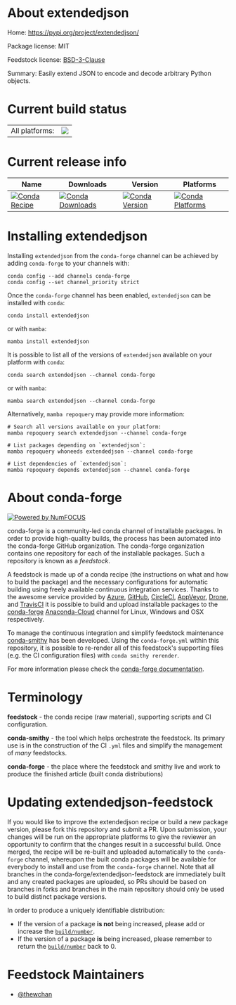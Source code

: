 About extendedjson
==================

Home: https://pypi.org/project/extendedjson/

Package license: MIT

Feedstock license: [BSD-3-Clause](https://github.com/conda-forge/extendedjson-feedstock/blob/main/LICENSE.txt)

Summary: Easily extend JSON to encode and decode arbitrary Python objects.

Current build status
====================


<table><tr><td>All platforms:</td>
    <td>
      <a href="https://dev.azure.com/conda-forge/feedstock-builds/_build/latest?definitionId=16843&branchName=main">
        <img src="https://dev.azure.com/conda-forge/feedstock-builds/_apis/build/status/extendedjson-feedstock?branchName=main">
      </a>
    </td>
  </tr>
</table>

Current release info
====================

| Name | Downloads | Version | Platforms |
| --- | --- | --- | --- |
| [![Conda Recipe](https://img.shields.io/badge/recipe-extendedjson-green.svg)](https://anaconda.org/conda-forge/extendedjson) | [![Conda Downloads](https://img.shields.io/conda/dn/conda-forge/extendedjson.svg)](https://anaconda.org/conda-forge/extendedjson) | [![Conda Version](https://img.shields.io/conda/vn/conda-forge/extendedjson.svg)](https://anaconda.org/conda-forge/extendedjson) | [![Conda Platforms](https://img.shields.io/conda/pn/conda-forge/extendedjson.svg)](https://anaconda.org/conda-forge/extendedjson) |

Installing extendedjson
=======================

Installing `extendedjson` from the `conda-forge` channel can be achieved by adding `conda-forge` to your channels with:

```
conda config --add channels conda-forge
conda config --set channel_priority strict
```

Once the `conda-forge` channel has been enabled, `extendedjson` can be installed with `conda`:

```
conda install extendedjson
```

or with `mamba`:

```
mamba install extendedjson
```

It is possible to list all of the versions of `extendedjson` available on your platform with `conda`:

```
conda search extendedjson --channel conda-forge
```

or with `mamba`:

```
mamba search extendedjson --channel conda-forge
```

Alternatively, `mamba repoquery` may provide more information:

```
# Search all versions available on your platform:
mamba repoquery search extendedjson --channel conda-forge

# List packages depending on `extendedjson`:
mamba repoquery whoneeds extendedjson --channel conda-forge

# List dependencies of `extendedjson`:
mamba repoquery depends extendedjson --channel conda-forge
```


About conda-forge
=================

[![Powered by
NumFOCUS](https://img.shields.io/badge/powered%20by-NumFOCUS-orange.svg?style=flat&colorA=E1523D&colorB=007D8A)](https://numfocus.org)

conda-forge is a community-led conda channel of installable packages.
In order to provide high-quality builds, the process has been automated into the
conda-forge GitHub organization. The conda-forge organization contains one repository
for each of the installable packages. Such a repository is known as a *feedstock*.

A feedstock is made up of a conda recipe (the instructions on what and how to build
the package) and the necessary configurations for automatic building using freely
available continuous integration services. Thanks to the awesome service provided by
[Azure](https://azure.microsoft.com/en-us/services/devops/), [GitHub](https://github.com/),
[CircleCI](https://circleci.com/), [AppVeyor](https://www.appveyor.com/),
[Drone](https://cloud.drone.io/welcome), and [TravisCI](https://travis-ci.com/)
it is possible to build and upload installable packages to the
[conda-forge](https://anaconda.org/conda-forge) [Anaconda-Cloud](https://anaconda.org/)
channel for Linux, Windows and OSX respectively.

To manage the continuous integration and simplify feedstock maintenance
[conda-smithy](https://github.com/conda-forge/conda-smithy) has been developed.
Using the ``conda-forge.yml`` within this repository, it is possible to re-render all of
this feedstock's supporting files (e.g. the CI configuration files) with ``conda smithy rerender``.

For more information please check the [conda-forge documentation](https://conda-forge.org/docs/).

Terminology
===========

**feedstock** - the conda recipe (raw material), supporting scripts and CI configuration.

**conda-smithy** - the tool which helps orchestrate the feedstock.
                   Its primary use is in the construction of the CI ``.yml`` files
                   and simplify the management of *many* feedstocks.

**conda-forge** - the place where the feedstock and smithy live and work to
                  produce the finished article (built conda distributions)


Updating extendedjson-feedstock
===============================

If you would like to improve the extendedjson recipe or build a new
package version, please fork this repository and submit a PR. Upon submission,
your changes will be run on the appropriate platforms to give the reviewer an
opportunity to confirm that the changes result in a successful build. Once
merged, the recipe will be re-built and uploaded automatically to the
`conda-forge` channel, whereupon the built conda packages will be available for
everybody to install and use from the `conda-forge` channel.
Note that all branches in the conda-forge/extendedjson-feedstock are
immediately built and any created packages are uploaded, so PRs should be based
on branches in forks and branches in the main repository should only be used to
build distinct package versions.

In order to produce a uniquely identifiable distribution:
 * If the version of a package **is not** being increased, please add or increase
   the [``build/number``](https://docs.conda.io/projects/conda-build/en/latest/resources/define-metadata.html#build-number-and-string).
 * If the version of a package **is** being increased, please remember to return
   the [``build/number``](https://docs.conda.io/projects/conda-build/en/latest/resources/define-metadata.html#build-number-and-string)
   back to 0.

Feedstock Maintainers
=====================

* [@thewchan](https://github.com/thewchan/)

